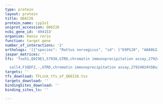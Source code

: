 ```yaml
---
type: protein
layout: protein
title: Q66I26
protein_name: cyp2v1
uniprot_accession: Q66I26
ncbi_gene_id: '494153'
organism: Danio rerio
function: target gene
number_of_interactions: '2'
orthologs: '[{"species": "Rattus norvegicus", "id": ["E9PSJ0", "A0A0G2JTQ9", "<a href=\"/protein/f7ff10\">F7FF10</a>"]}, {"species": "Caenorhabditis elegans", "id": ["<a href=\"/protein/q9n4q4\">Q9N4Q4</a>", "<a href=\"/protein/o16671\">O16671</a>", "<a href=\"/protein/o16673\">O16673</a>"]}]'
jaspar_matrices: ''
tfs: 'foxh1,Q9I9E1,57930,GTRD,chromatin immunoprecipitation assay,27924024%5Buid%5D,No

  sall4,F1QDF2,-,GTRD,chromatin immunoprecipitation assay,27924024%5Buid%5D,No'
targets: ''
tfs_download: TFLink_tfs_of_Q66I26.tsv
targets_download: ''
bindingSites_download: ''
binding_sites_ls: ''

---
```

